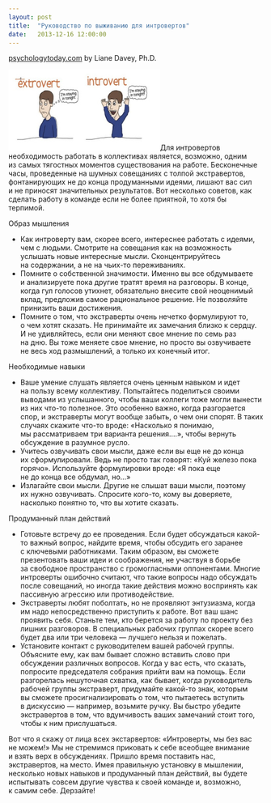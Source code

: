 ```yaml
---
layout: post
title:  "Руководство по выживанию для интровертов"
date:   2013-12-16 12:00:00
---
```

<p><a href="http://www.psychologytoday.com/blog/making-your-team-work/201308/the-introverts-guide-surviving-teamwork">psychologytoday.com</a> by Liane Davey, Ph.D.</p>
<p><a href="/img/the-introverts-guide-surviving-teamwork/cartoon_pic.jpg"><img height="160" width="300" src="/img/the-introverts-guide-surviving-teamwork/cartoon_pic.jpg" alt="cartoon_pic" class="alignleft size-medium wp-image-44" /></a>Для интровертов необходимость работать в коллективах является, возможно, одним из самых тягостных моментов существования на работе. Бесконечные часы, проведенные на шумных совещаниях с толпой экстравертов, фонтанирующих не до конца продуманными идеями, лишают вас сил и не приносят значительных результатов. Вот несколько советов, как сделать работу в команде если не более приятной, то хотя бы терпимой.</p>
<p><span id="more-1060"></span>Образ мышления</p>
<ul>
<li>Как интроверту вам, скорее всего, интереснее работать с идеями, чем с людьми. Смотрите на совещания как на возможность услышать новые интересные мысли. Сконцентрируйтесь на содержании, а не на чьих-то переживаниях.</li>
<li>Помните о собственной значимости. Именно вы все обдумываете и анализируете пока другие тратят время на разговоры. В конце, когда гул голосов утихнет, обязательно внесите свой неоценимый вклад, предложив самое рациональное решение. Не позволяйте принизить ваши достижения.</li>
<li>Помните о том, что экстраверты очень нечетко формулируют то, о чем хотят сказать. Не принимайте их замечания близко к сердцу. И не удивляйтесь, если они меняют свое мнение по семь раз на дню. Вы тоже меняете свое мнение, но просто вы озвучиваете не весь ход размышлений, а только их конечный итог.</li>
</ul>
<p>Необходимые навыки</p>
<ul>
<li>Ваше умение слушать является очень ценным навыком и идет на пользу всему коллективу. Попытайтесь поделиться своими выводами из услышанного, чтобы ваши коллеги тоже могли вынести из них что-то полезное. Это особенно важно, когда разгорается спор, и экстраверты могут вообще забыть, о чем они спорят. В таких случаях скажите что-то вроде: «Насколько я понимаю, мы рассматриваем три варианта решения….», чтобы вернуть обсуждение в разумное русло.</li>
<li>Учитесь озвучивать свои мысли, даже если вы еще не до конца их сформулировали. Ведь не просто так говорят: «Куй железо пока горячо». Используйте формулировки вроде: «Я пока еще не до конца все обдумал, но…»</li>
<li>Излагайте свои мысли. Другие не слышат ваши мысли, поэтому их нужно озвучивать. Спросите кого-то, кому вы доверяете, насколько понятно то, что вы хотите сказать.</li>
</ul>
<p>Продуманный план действий</p>
<ul>
<li>Готовьте встречу до ее проведения. Если будет обсуждаться какой-то важный вопрос, найдите время, чтобы обсудить его заранее с ключевыми работниками. Таким образом, вы сможете презентовать ваши идеи и соображения, не участвуя в борьбе за свободное пространство с громогласными оппонентами. Многие интроверты ошибочно считают, что такие вопросы надо обсуждать после совещаний, но иногда такие действия можно воспринять как пассивную агрессию или противодействие.</li>
<li>Экстраверты любят поболтать, но не проявляют энтузиазма, когда им надо непосредственно приступить к работе. Вот ваш шанс проявить себя. Станьте тем, кто берется за работу по проекту без лишних разговоров. В специальных рабочих группах скорее всего будет два или три человека — лучшего нельзя и пожелать.</li>
<li>Установите контакт с руководителем вашей рабочей группы. Объясните ему, как вам бывает сложно вставить слово при обсуждении различных вопросов. Когда у вас есть, что сказать, попросите председателя собрания прийти вам на помощь. Если разгорелась нешуточная схватка, как бывает, когда руководитель рабочей группы экстраверт, придумайте какой-то знак, которым вы сможете просигнализировать о том, что пытаетесь вступить в дискуссию — например, возьмите ручку. Вы быстро убедите экстравертов в том, что вдумчивость ваших замечаний стоит того, чтобы к ним прислушаться.</li>
</ul>
<p>Вот что я скажу от лица всех экстарвертов: «Интроверты, мы без вас не можем!» Мы не стремимся приковать к себе всеобщее внимание и взять верх в обсуждениях. Пришло время поставить нас, экстравертов, на место. Имея правильную установку в мышлении, несколько новых навыков и продуманный план действий, вы будете испытывать совсем другие чувства к своей команде и, возможно, к самим себе. Дерзайте!</p>
